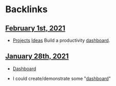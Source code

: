 
# Backlinks
## [February 1st, 2021](<February 1st, 2021.md>)
- [Projects](<Projects.md>) [Ideas](<Ideas.md>) Build a productivity [dashboard](<dashboard.md>).

## [January 28th, 2021](<January 28th, 2021.md>)
- [Dashboard]([dashboard](<dashboard.md>))

- I could create/demonstrate some "[dashboard](<dashboard.md>)"

